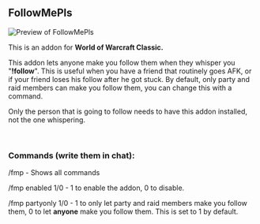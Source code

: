 ## FollowMePls

![Preview of FollowMePls](https://github.com/techiew/FollowMePls/blob/master/preview.png)

This is an addon for **World of Warcraft Classic.** 

This addon lets anyone make you follow them when they whisper you "**!follow**". This is useful when you have a friend that routinely goes AFK, or if your friend loses his follow after he got stuck. By default, only party and raid members can make you follow them, you can change this with a command.

Only the person that is going to follow needs to have this addon installed, not the one whispering.

&nbsp;

### Commands (write them in chat):

/fmp - Shows all commands

/fmp enabled 1/0 - 1 to enable the addon, 0 to disable.

/fmp partyonly 1/0 - 1 to only let party and raid members make you follow them, 0 to let **anyone** make you follow them. This is set to 1 by default.
